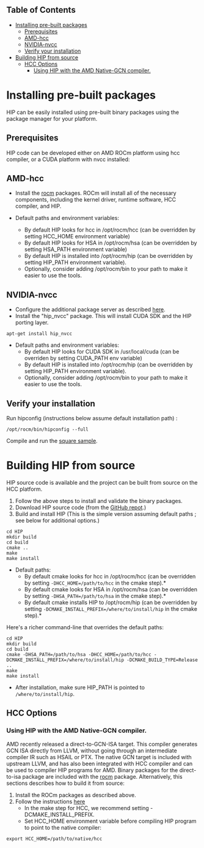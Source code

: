 ## Table of Contents

<!-- toc -->

- [Installing pre-built packages](#installing-pre-built-packages)
  * [Prerequisites](#prerequisites)
  * [AMD-hcc](#amd-hcc)
  * [NVIDIA-nvcc](#nvidia-nvcc)
  * [Verify your installation](#verify-your-installation)
- [Building HIP from source](#building-hip-from-source)
  * [HCC Options](#hcc-options)
    + [Using HIP with the AMD Native-GCN compiler.](#using-hip-with-the-amd-native-gcn-compiler)

<!-- tocstop -->

# Installing pre-built packages

HIP can be easily installed using pre-built binary packages using the package manager for your platform.

## Prerequisites
HIP code can be developed either on AMD ROCm platform using hcc compiler, or a CUDA platform with nvcc installed:

## AMD-hcc

* Install the [rocm](http://gpuopen.com/getting-started-with-boltzmann-components-platforms-installation/) packages.  ROCm will install all of the necessary components, including the kernel driver, runtime software, HCC compiler, and HIP.

* Default paths and environment variables:

   * By default HIP looks for hcc in /opt/rocm/hcc (can be overridden by setting HCC_HOME environment variable)
   * By default HIP looks for HSA in /opt/rocm/hsa (can be overridden by setting HSA_PATH environment variable) 
   * By default HIP is installed into /opt/rocm/hip (can be overridden by setting HIP_PATH environment variable).
   * Optionally, consider adding /opt/rocm/bin to your path to make it easier to use the tools.


## NVIDIA-nvcc
* Configure the additional package server as described [here](http://gpuopen.com/getting-started-with-boltzmann-components-platforms-installation/).  
* Install the "hip_nvcc" package.  This will install CUDA SDK and the HIP porting layer.
```
apt-get install hip_nvcc
```

* Default paths and environment variables:
   * By default HIP looks for CUDA SDK in /usr/local/cuda (can be overriden by setting CUDA_PATH env variable)
   * By default HIP is installed into /opt/rocm/hip (can be overridden by setting HIP_PATH environment variable).
   * Optionally, consider adding /opt/rocm/bin to your path to make it easier to use the tools.


## Verify your installation
Run hipconfig (instructions below assume default installation path) :
```shell
/opt/rocm/bin/hipconfig --full
```

Compile and run the [square sample](https://github.com/GPUOpen-ProfessionalCompute-Tools/HIP/tree/master/samples/0_Intro/square). 


# Building HIP from source
HIP source code is available and the project can be built from source on the HCC platform. 

1. Follow the above steps to install and validate the binary packages.
2. Download HIP source code (from the [GitHub repot](https://github.com/GPUOpen-ProfessionalCompute-Tools/HIP).)
3. Build and install HIP (This is the simple version assuming default paths ; see below for additional options.)
```
cd HIP
mkdir build
cd build
cmake .. 
make
make install
```

* Default paths:
  * By default cmake looks for hcc in /opt/rocm/hcc (can be overridden by setting ```-DHCC_HOME=/path/to/hcc``` in the cmake step).*
  * By default cmake looks for HSA in /opt/rocm/hsa (can be overridden by setting ```-DHSA_PATH=/path/to/hsa``` in the cmake step).*
  * By default cmake installs HIP to /opt/rocm/hip (can be overridden by setting ```-DCMAKE_INSTALL_PREFIX=/where/to/install/hip``` in the cmake step).*

Here's a richer command-line that overrides the default paths:

```shell
cd HIP
mkdir build
cd build
cmake -DHSA_PATH=/path/to/hsa -DHCC_HOME=/path/to/hcc -DCMAKE_INSTALL_PREFIX=/where/to/install/hip -DCMAKE_BUILD_TYPE=Release ..
make
make install
```

* After installation, make sure HIP_PATH is pointed to `/where/to/install/hip`. 

## HCC Options

### Using HIP with the AMD Native-GCN compiler.
AMD recently released a direct-to-GCN-ISA target.  This compiler generates GCN ISA directly from LLVM, without going through an intermediate compiler 
IR such as HSAIL or PTX.
The native GCN target is included with upstream LLVM, and has also been integrated with HCC compiler and can be used to compiler HIP programs for AMD.
Binary packages for the direct-to-isa package are included with the [rocm](http://gpuopen.com/getting-started-with-boltzmann-components-platforms-installation/) package. 
Alternatively, this sections describes how to build it from source: 

1. Install the ROCm packages as described above.
2. Follow the instructions [here](https://github.com/RadeonOpenCompute/HCC-Native-GCN-ISA/wiki)
   * In the make step for HCC, we recommend setting -DCMAKE_INSTALL_PREFIX.  
   * Set HCC_HOME environment variable before compiling HIP program to point to the native compiler:
```shell
export HCC_HOME=/path/to/native/hcc
```

